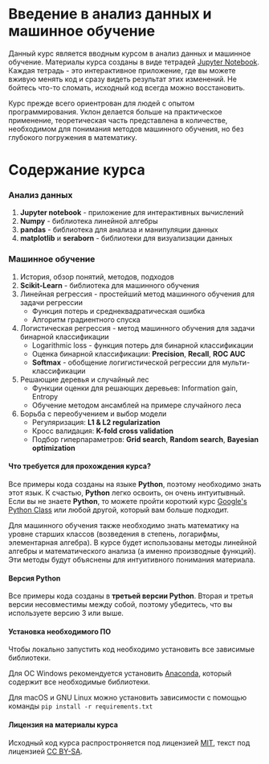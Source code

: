 # Введение в анализ данных и машинное обучение
Данный курс является вводным курсом в анализ данных и машинное обучение. Материалы курса созданы в виде тетрадей [Jupyter Notebook](http://jupyter.org/). Каждая тетрадь - это интерактивное приложение, где вы можете вживую менять код и сразу видеть результат этих изменений. Не бойтесь что-то сломать, исходный код всегда можно восстановить.

Курс прежде всего ориентрован для людей с опытом программирования. Уклон делается больше на практическое применение, теоретическая часть представлена в количестве, необходимом для понимания методов машинного обучения, но без глубокого погружения в математику. 

# Содержание курса
### Анализ данных
1. **Jupyter notebook** - приложение для интерактивных вычислений
2. **Numpy** - библиотека линейной алгебры
3. **pandas** - библиотека для анализа и манипуляции данных
4. **matplotlib** и **seraborn** - библиотеки для визуализации данных

### Машинное обучение
1. История, обзор понятий, методов, подходов
2. **Scikit-Learn** - библиотека для машинного обучения
3. Линейная регрессия - простейший метод машинного обучения для задачи регрессии
    + Функция потерь и среднеквадратическая ошибка
    + Алгоритм градиентного спуска
4. Логистическая регрессия - метод машинного обучения для задачи бинарной классификации
    + Logarithmic loss - функция потерь для бинарной классификации
    + Оценка бинарной классификации: **Precision**, **Recall**, **ROC AUC**
    + **Softmax** - обобщение логигистической регрессии для мульти-классификации
5. Решающие деревья и случайный лес
    + Функции оценки для решающих деревьев: Information gain, Entropy
    + Обучение методом ансамблей на примере случайного леса
6. Борьба с переобучением и выбор модели
    + Регуляризация: **L1 & L2 regularization**
    + Кросс валидация: **K-fold cross validation**
    + Подбор гиперпараметров: **Grid search**, **Random search**, **Bayesian optimization**

#### Что требуется для прохождения курса?
Все примеры кода созданы на языке **Python**, поэтому необходимо знать этот язык. К счастью, **Python** легко освоить, он очень интуитывный. Если вы не знаете **Python**, то можете пройти короткий курс [Google's Python Class](https://developers.google.com/edu/python/) или любой другой, который вам больше подходит.

Для машинного обучения также необходимо знать математику на уровне старших классов (возведения в степень, логарифмы, элементарная алгебра). В курсе будет использованы методы линейной алгебры и математического анализа (а именно производные функций). Эти методы будут объяснены для интуитивного понимания материала.

#### Версия Python
Все примеры кода созданы в **третьей версии Python**. Вторая и третья версии несовместимы между собой, поэтому убедитесь, что вы используете версию 3 или выше.

#### Установка необходимого ПО
Чтобы локально запустить код необходимо установить все зависимые библиотеки. 

Для ОС Windows рекомендуется установить [Anaconda](https://www.anaconda.com/download/), который содержит все необходимые библиотеки.

Для macOS и GNU Linux можно установить зависимости с помощью команды `pip install -r requirements.txt`
#### Лицензия на материалы курса
Исходный код курса распростроняется под лицензией [MIT](https://opensource.org/licenses/MIT), текст под лицензией [CC BY-SA](https://creativecommons.org/licenses/by-sa/4.0/legalcode).
